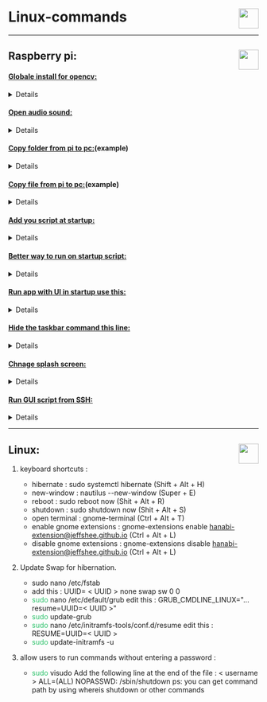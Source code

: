 # Linux-commands<img height="40px" align="right" src="https://upload.wikimedia.org/wikipedia/commons/3/35/Tux.svg" alt=""/>

---
## Raspberry pi: <img height="40px" align="right" src="https://www.vectorlogo.zone/logos/raspberrypi/raspberrypi-icon.svg" alt=""/>                          

#### **<ins>Globale install for opencv:</ins>**
 <details>
 <summary>Details</summary>


```shell
sudo apt install python3-opencv
``
</details>

#### **<ins>venv opencv install opencv:</ins>**
 <details>
 <summary>Details</summary>


```shell
pip install --upgrade pip
```

```shell
pip install opencv-python
```

- To track the process:

```shell
pip install opencv-python --verbose 
``` 
</details>

#### **<ins>Open audio sound:</ins>**
 <details>
 <summary>Details</summary>


```shell
alsamixer
```
</details>

#### **<ins>Copy folder from pi to pc:</ins>**(example)
 <details>
 <summary>Details</summary>


```shell
scp -r pi@192.168.68.150:~/MUSICAL_DOOR_BELL /C:\Users\PC\Documents\Python\MUSICAL_DOOR_BELL_OUTDOOR
```
</details>

#### **<ins>Copy file from pi to pc:</ins>**(example)
 <details>
 <summary>Details</summary>


```shell
scp pi@192.168.68.150:~/MUSICAL_DOOR_BELL/main.py /C:\Users\PC\Documents\Python\MUSICAL_DOOR_BELL_OUTDOOR
```
 </details>

#### **<ins>Add you script at startup:</ins>**
 <details>
 <summary>Details</summary>


```shell
sudo crontab -e
```
- Add this to the end:(example)
```shell
@reboot python3 /home/pi/MUSICAL_DOOR_BELL/main.py &
```
  - If you want to add log-file:(example)
```shell
  @reboot sudo /usr/bin/python3 /home/pi/MUSICAL_DOOR_BELL/main.py > /home/pi/MUSICAL_DOOR_BELL/logfile.log 2>&1 &
```

</details>

#### **<ins>Better way to run on startup script:</ins>**
 <details>
 <summary>Details</summary>


```shell
sudo nano /etc/rc.local
```
- If you want delay
```shell
sleep 30
```
- Add this to the end:(example)
```shell
su -c "python3 /path/to/your/script.py > /path/to/your/logfile.log 2>&1" pi &
```
- Update permission:
```shell
sudo chmod +x /etc/rc.local
```
</details>

#### **<ins>Run app with UI in startup use this:</ins>**
 <details>
 <summary>Details</summary>


```shell
sudo nano /etc/xdg/lxsession/LXDE-pi/autostart
```
- Add this in the end:(example)
```shell
@/usr/bin/python /home/pi/example.py
```
</details>

#### **<ins>Hide the taskbar command this line:</ins>**
 <details>
 <summary>Details</summary>


```shell
sudo nano /etc/xdg/lxsession/LXDE-pi/autostart
```
- Command this line:
```shell
#@lxpanel --profile LXDE-pi
```
</details>

#### **<ins>Chnage splash screen:</ins>**
 <details>
 <summary>Details</summary>


- first change the splash image in what you like in this dir:
  - /usr/share/plymouth/themes/pix
  - then run this command:
```shell
sudo plymouth-set-default-theme --rebuild-initrd pix
```
- Disable rainbow splash:
	- Add or edit this line:
```shell
disable_splash=1 to /boot/config.txt
```
- To remove the blinking curse add this:
```shell
vt.global_cursor_default=0 
```
- To:
```shell
/boot/cmdline.txt
```
- Mute kernel logs (only show critical errors) Add:
```shell
loglevel=3
```
- To:
```shell
/boot/cmdline.txt 
```
</details>

#### **<ins>Run GUI script from SSH:</ins>**
 <details>
 <summary>Details</summary>


- Run this command:
```shell
export DISPLAY=:0
```
- Now you can run the script
</details>

---
## Linux:<img height="40px" align="right" src="https://www.debian.org/logos/openlogo-nd.svg" alt=""/>    

 1. keyboard shortcuts  : 
	-  hibernate : sudo systemctl hibernate (Shift + Alt + H)
	-  new-window : nautilus --new-window (Super + E)
	-  reboot : sudo reboot now (Shit + Alt + R)
	-  shutdown : sudo shutdown now (Shit + Alt + S)
	-  open terminal : gnome-terminal (Ctrl + Alt + T)
	-  enable gnome extensions : gnome-extensions enable hanabi-extension@jeffshee.github.io (Ctrl + Alt + L)
	-  disable gnome extensions : gnome-extensions disable hanabi-extension@jeffshee.github.io (Ctrl + Alt + L)
	
2. Update Swap for hibernation.
	- sudo nano /etc/fstab
	- add this : UUID= < UUID >          none            swap    sw              0       0
	-  <font color="#2DC26B">sudo</font> nano /etc/default/grub 
		  edit this : GRUB_CMDLINE_LINUX="... resume=UUID=< UUID >"
	-  <font color="#2DC26B">sudo</font> update-grub
	-  <font color="#2DC26B">sudo</font> nano /etc/initramfs-tools/conf.d/resume
		  edit this : RESUME=UUID=< UUID >
	-  <font color="#2DC26B">sudo</font> update-initramfs -u
4. allow users to run commands without entering a password : 
	-  <font color="#2DC26B">sudo</font> visudo
	  Add the following line at the end of the file : < username > ALL=(ALL) NOPASSWD: /sbin/shutdown 
		  ps: you can get command path by using whereis shutdown or other commands
